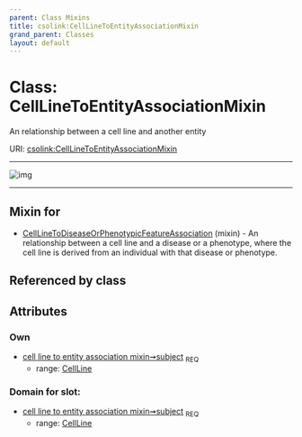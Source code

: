 ```yaml
---
parent: Class Mixins
title: csolink:CellLineToEntityAssociationMixin
grand_parent: Classes
layout: default
---
```


# Class: CellLineToEntityAssociationMixin


An relationship between a cell line and another entity

URI: [csolink:CellLineToEntityAssociationMixin](https://w3id.org/csolink/vocab/CellLineToEntityAssociationMixin)


---

![img](http://yuml.me/diagram/nofunky;dir:TB/class/[CellLine]%3Csubject%201..1-%20[CellLineToEntityAssociationMixin],[CellLineToDiseaseOrPhenotypicFeatureAssociation]uses%20-.-%3E[CellLineToEntityAssociationMixin],[CellLineToDiseaseOrPhenotypicFeatureAssociation],[CellLine])

---


## Mixin for

 * [CellLineToDiseaseOrPhenotypicFeatureAssociation](CellLineToDiseaseOrPhenotypicFeatureAssociation.md) (mixin)  - An relationship between a cell line and a disease or a phenotype, where the cell line is derived from an individual with that disease or phenotype.

## Referenced by class


## Attributes


### Own

 * [cell line to entity association mixin➞subject](cell_line_to_entity_association_mixin_subject.md)  <sub>REQ</sub>
    * range: [CellLine](CellLine.md)

### Domain for slot:

 * [cell line to entity association mixin➞subject](cell_line_to_entity_association_mixin_subject.md)  <sub>REQ</sub>
    * range: [CellLine](CellLine.md)
